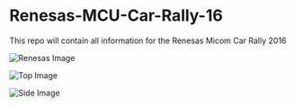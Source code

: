 # Renesas-MCU-Car-Rally-16
This repo will contain all information for the Renesas Micom Car Rally 2016 

![Renesas Image](http://www.electronics-eetimes.com/images/01-edit-photos-uploads/2015/2015-02-february/2015-02-02-eete-jh-renesas.jpg)

![Top Image](http://i.imgur.com/foIzTEi.png)

![Side Image](http://www.andtr.com/wp-content/uploads/2013/12/MCR-Car.jpg)
